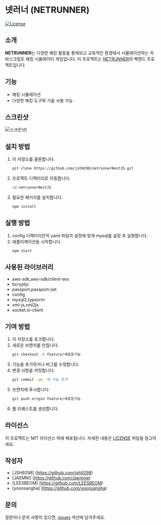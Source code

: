 # 넷러너 (NETRUNNER)

[![License](https://img.shields.io/badge/license-MIT-blue.svg)](LICENSE)

## 소개
**NETRUNNER**는 다양한 해킹 활동을 통제되고 교육적인 환경에서 시뮬레이션하는 자바스크립트 해킹 시뮬레이터 게임입니다.
이 프로젝트는 [NETRUNNER](https://github.com/Jaemnie/NETRUNNER)의 벡엔드 프로젝트입니다.

## 기능
- 해킹 시뮬레이션
- 다양한 해킹 도구와 기술 사용 가능

## 스크린샷
![스크린샷](https://i.imgur.com/tlv0pTY.png))

## 설치 방법
1. 이 저장소를 클론합니다.
    ```bash
    git clone https://github.com/jsh9298/netrunnerNestJS.git
    ```
2. 프로젝트 디렉터리로 이동합니다.
    ```bash
    cd netrunnerNestJS
    ```
3. 필요한 패키지를 설치합니다.
    ```bash
    npm install
    ```

## 실행 방법
1. config 디렉터리안의 yaml 파일의 설정에 맞게 mysql를 설정 후 실행합니다.
2. 애플리케이션을 시작합니다.
    ```bash
    npm start
    ```

## 사용된 라이브러리
- aws-sdk,aws-sdk/client-ses
- bcryptjs
- passport,passport-jwt
- config
- mysql2,typeorm
- xml-js,xml2js
- socket.io-client

## 기여 방법
1. 이 저장소를 포크합니다.
2. 새로운 브랜치를 만듭니다.
    ```bash
    git checkout -b feature/새로운기능
    ```
3. 기능을 추가하거나 버그를 수정합니다.
4. 변경 사항을 커밋합니다.
    ```bash
    git commit -am '새 기능 추가'
    ```
5. 브랜치에 푸시합니다.
    ```bash
    git push origin feature/새로운기능
    ```
6. 풀 리퀘스트를 생성합니다.

## 라이선스
이 프로젝트는 MIT 라이선스 하에 배포됩니다. 자세한 내용은 [LICENSE](LICENSE) 파일을 참고하세요.

## 작성자
- [JSH9298] (https://github.com/jsh9298)
- [JAEMNI] (https://github.com/Jaemnie)
- [LEESBEOM] (https://github.com/LEESBEOM)
- [yoonsangha] (https://github.com/yoonsangha)

## 문의
질문이나 문의 사항이 있으면, [issues](https://github.com/jsh9298/netrunnerNestJS/issues) 섹션에 남겨주세요.
